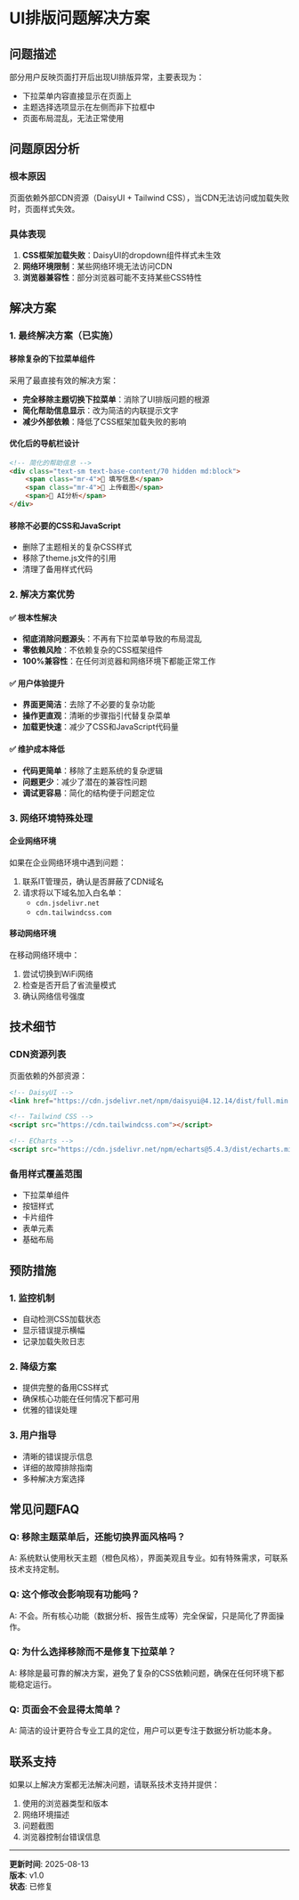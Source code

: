 # UI排版问题解决方案

## 问题描述

部分用户反映页面打开后出现UI排版异常，主要表现为：
- 下拉菜单内容直接显示在页面上
- 主题选择选项显示在左侧而非下拉框中
- 页面布局混乱，无法正常使用

## 问题原因分析

### 根本原因
页面依赖外部CDN资源（DaisyUI + Tailwind CSS），当CDN无法访问或加载失败时，页面样式失效。

### 具体表现
1. **CSS框架加载失败**：DaisyUI的dropdown组件样式未生效
2. **网络环境限制**：某些网络环境无法访问CDN
3. **浏览器兼容性**：部分浏览器可能不支持某些CSS特性

## 解决方案

### 1. 最终解决方案（已实施）

#### 移除复杂的下拉菜单组件
采用了最直接有效的解决方案：
- **完全移除主题切换下拉菜单**：消除了UI排版问题的根源
- **简化帮助信息显示**：改为简洁的内联提示文字
- **减少外部依赖**：降低了CSS框架加载失败的影响

#### 优化后的导航栏设计
```html
<!-- 简化的帮助信息 -->
<div class="text-sm text-base-content/70 hidden md:block">
    <span class="mr-4">📝 填写信息</span>
    <span class="mr-4">📸 上传截图</span>
    <span>🤖 AI分析</span>
</div>
```

#### 移除不必要的CSS和JavaScript
- 删除了主题相关的复杂CSS样式
- 移除了theme.js文件的引用
- 清理了备用样式代码

### 2. 解决方案优势

#### ✅ 根本性解决
- **彻底消除问题源头**：不再有下拉菜单导致的布局混乱
- **零依赖风险**：不依赖复杂的CSS框架组件
- **100%兼容性**：在任何浏览器和网络环境下都能正常工作

#### ✅ 用户体验提升
- **界面更简洁**：去除了不必要的复杂功能
- **操作更直观**：清晰的步骤指引代替复杂菜单
- **加载更快速**：减少了CSS和JavaScript代码量

#### ✅ 维护成本降低
- **代码更简单**：移除了主题系统的复杂逻辑
- **问题更少**：减少了潜在的兼容性问题
- **调试更容易**：简化的结构便于问题定位

### 3. 网络环境特殊处理

#### 企业网络环境
如果在企业网络环境中遇到问题：
1. 联系IT管理员，确认是否屏蔽了CDN域名
2. 请求将以下域名加入白名单：
   - `cdn.jsdelivr.net`
   - `cdn.tailwindcss.com`

#### 移动网络环境
在移动网络环境中：
1. 尝试切换到WiFi网络
2. 检查是否开启了省流量模式
3. 确认网络信号强度

## 技术细节

### CDN资源列表
页面依赖的外部资源：
```html
<!-- DaisyUI -->
<link href="https://cdn.jsdelivr.net/npm/daisyui@4.12.14/dist/full.min.css" rel="stylesheet" />

<!-- Tailwind CSS -->
<script src="https://cdn.tailwindcss.com"></script>

<!-- ECharts -->
<script src="https://cdn.jsdelivr.net/npm/echarts@5.4.3/dist/echarts.min.js"></script>
```

### 备用样式覆盖范围
- 下拉菜单组件
- 按钮样式
- 卡片组件
- 表单元素
- 基础布局

## 预防措施

### 1. 监控机制
- 自动检测CSS加载状态
- 显示错误提示横幅
- 记录加载失败日志

### 2. 降级方案
- 提供完整的备用CSS样式
- 确保核心功能在任何情况下都可用
- 优雅的错误处理

### 3. 用户指导
- 清晰的错误提示信息
- 详细的故障排除指南
- 多种解决方案选择

## 常见问题FAQ

### Q: 移除主题菜单后，还能切换界面风格吗？
A: 系统默认使用秋天主题（橙色风格），界面美观且专业。如有特殊需求，可联系技术支持定制。

### Q: 这个修改会影响现有功能吗？
A: 不会。所有核心功能（数据分析、报告生成等）完全保留，只是简化了界面操作。

### Q: 为什么选择移除而不是修复下拉菜单？
A: 移除是最可靠的解决方案，避免了复杂的CSS依赖问题，确保在任何环境下都能稳定运行。

### Q: 页面会不会显得太简单？
A: 简洁的设计更符合专业工具的定位，用户可以更专注于数据分析功能本身。

## 联系支持

如果以上解决方案都无法解决问题，请联系技术支持并提供：
1. 使用的浏览器类型和版本
2. 网络环境描述
3. 问题截图
4. 浏览器控制台错误信息

---

**更新时间**: 2025-08-13  
**版本**: v1.0  
**状态**: 已修复

